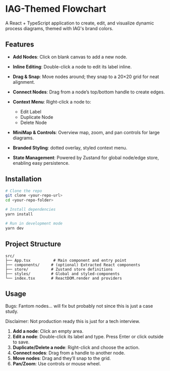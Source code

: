 # IAG-Themed Flowchart

A React + TypeScript application to create, edit, and visualize dynamic process diagrams, themed with IAG's brand colors.

## Features

* **Add Nodes**: Click on blank canvas to add a new node.
* **Inline Editing**: Double-click a node to edit its label inline.
* **Drag & Snap**: Move nodes around; they snap to a 20×20 grid for neat alignment.
* **Connect Nodes**: Drag from a node’s top/bottom handle to create edges.
* **Context Menu**: Right-click a node to:

  * Edit Label
  * Duplicate Node
  * Delete Node
* **MiniMap & Controls**: Overview map, zoom, and pan controls for large diagrams.
* **Branded Styling**: dotted overlay, styled context menu.
* **State Management**: Powered by Zustand for global node/edge store, enabling easy persistence.

## Installation

```bash
# Clone the repo
git clone <your-repo-url>
cd <your-repo-folder>

# Install dependencies
yarn install

# Run in development mode
yarn dev
```

## Project Structure

```
src/
├── App.tsx          # Main component and entry point
├── components/     # (optional) Extracted React components
├── store/          # Zustand store definitions
├── styles/         # Global and styled-components
└── index.tsx       # ReactDOM.render and providers
```

## Usage

Bugs: Fantom nodes... will fix but probably not since this is just a case study.

Disclaimer: Not production ready this is just for a tech interview.

1. **Add a node**: Click an empty area.
2. **Edit a node**: Double-click its label and type. Press Enter or click outside to save.
3. **Duplicate/Delete a node**: Right-click and choose the action.
4. **Connect nodes**: Drag from a handle to another node.
5. **Move nodes**: Drag and they’ll snap to the grid.
6. **Pan/Zoom**: Use controls or mouse wheel.


